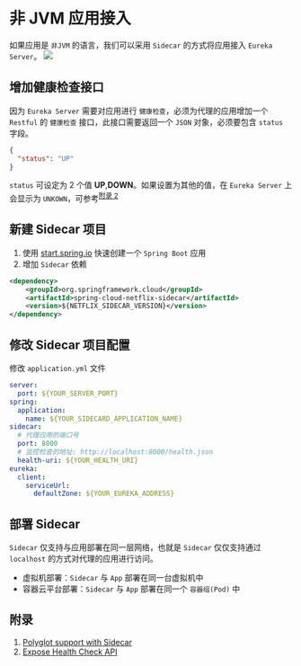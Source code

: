 # 非 JVM 应用接入

如果应用是 `非JVM` 的语言，我们可以采用 `Sidecar` 的方式将应用接入 `Eureka Server`。
![](http://cdn.jared-says.cn/eddc95fcgy1g0sx2c19waj20y80hoq36.jpg)

## 增加健康检查接口

因为 `Eureka Server` 需要对应用进行 `健康检查`，必须为代理的应用增加一个 `Restful` 的 `健康检查` 接口，此接口需要返回一个 `JSON` 对象，必须要包含 `status` 字段。

```json
{
  "status": "UP"
}
```

`status` 可设定为 2 个值 **UP**,**DOWN**。如果设置为其他的值，在 `Eureka Server` 上会显示为 `UNKOWN`，可参考<sup><a href='#附录' style="font-size:12px;">附录 2</a></sup>

## 新建 Sidecar 项目

1. 使用 [start.spring.io](https://start.spring.io/) 快速创建一个 `Spring Boot` 应用
2. 增加 `Sidecar` 依赖

```xml
<dependency>
    <groupId>org.springframework.cloud</groupId>
    <artifactId>spring-cloud-netflix-sidecar</artifactId>
    <version>${NETFLIX_SIDECAR_VERSION}</version>
</dependency>
```

## 修改 Sidecar 项目配置

修改 `application.yml` 文件

```yaml
server:
  port: ${YOUR_SERVER_PORT}
spring:
  application:
    name: ${YOUR_SIDECARD_APPLICATION_NAME}
sidecar:
  # 代理应用的端口号
  port: 8000
  # 监控检查的地址: http://localhost:8000/health.json
  health-uri: ${YOUR_HEALTH_URI}
eureka:
  client:
    serviceUrl:
      defaultZone: ${YOUR_EUREKA_ADDRESS}
```

## 部署 Sidecar

`Sidecar` 仅支持与应用部署在同一层网络，也就是 `Sidecar` 仅仅支持通过 `localhost` 的方式对代理的应用进行访问。

- 虚拟机部署：`Sidecar` 与 `App` 部署在同一台虚拟机中
- 容器云平台部署：`Sidecar` 与 `App` 部署在同一个 `容器组(Pod)` 中

## 附录

1. [Polyglot support with Sidecar](https://cloud.spring.io/spring-cloud-netflix/multi/multi__polyglot_support_with_sidecar.html)
2. [Expose Health Check API](https://github.com/xetys/microservices-sidecar-example/blob/master/RailsApplication/app/controllers/application_controller.rb)
